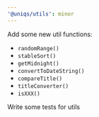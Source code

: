 ```yaml
---
'@uniqs/utils': minor
---
```


Add some new util functions:

- `randomRange()`
- `stableSort()`
- `getMidnight()`
- `convertToDateString()`
- `compareTitle()`
- `titleConverter()`
- `isXXX()`

Write some tests for utils
